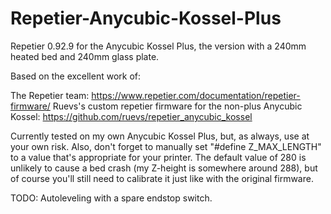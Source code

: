 # Repetier-Anycubic-Kossel-Plus
Repetier 0.92.9 for the Anycubic Kossel Plus, the version with a 240mm heated bed and 240mm glass plate.

Based on the excellent work of:

The Repetier team: https://www.repetier.com/documentation/repetier-firmware/
Ruevs's custom repetier firmware for the non-plus Anycubic Kossel: https://github.com/ruevs/repetier_anycubic_kossel

Currently tested on my own Anycubic Kossel Plus, but, as always, use at your own risk. 
Also, don't forget to manually set "#define Z_MAX_LENGTH" to a value that's appropriate for your printer. The default value of 280 is unlikely to cause a bed crash (my Z-height is somewhere around 288), but of course you'll still need to calibrate it just like with the original firmware.

TODO: Autoleveling with a spare endstop switch.
